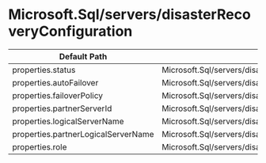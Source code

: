 # Microsoft.Sql/servers/disasterRecoveryConfiguration

| Default Path | Alias |
|---|---|
| properties.status | Microsoft.Sql/servers/disasterRecoveryConfiguration/status |
| properties.autoFailover | Microsoft.Sql/servers/disasterRecoveryConfiguration/autoFailover |
| properties.failoverPolicy | Microsoft.Sql/servers/disasterRecoveryConfiguration/failoverPolicy |
| properties.partnerServerId | Microsoft.Sql/servers/disasterRecoveryConfiguration/partnerServerId |
| properties.logicalServerName | Microsoft.Sql/servers/disasterRecoveryConfiguration/logicalServerName |
| properties.partnerLogicalServerName | Microsoft.Sql/servers/disasterRecoveryConfiguration/partnerLogicalServerName |
| properties.role | Microsoft.Sql/servers/disasterRecoveryConfiguration/role |

